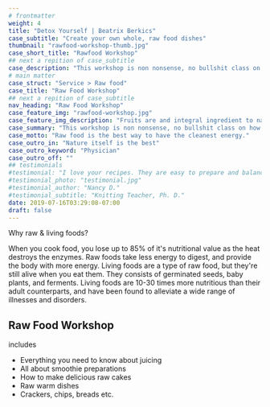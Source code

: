 ```yaml
---
# frontmatter
weight: 4
title: "Detox Yourself | Beatrix Berkics"
case_subtitle: "Create your own whole, raw food dishes"
thumbnail: "rawfood-workshop-thumb.jpg"
case_short_title: "Rawfood Workshop" 
## next a repition of case_subtitle
case_description: "This workshop is non nonsense, no bullshit class on how to create easy and fast raw food dishes with ease. The recipes are live proven. They consist of local infredients or are adapted to what nature offers in your area. All of the recipes can be integrated easily into a busy daily schedule."
# main matter
case_struct: "Service > Raw food"
case_title: "Raw Food Workshop"
## next a repition of case_subtitle
nav_heading: "Raw Food Workshop"
case_feature_img: "rawfood-workshop.jpg"
case_feature_img_description: "Fruits are and integral ingredient to natures kitchen"
case_summary: "This workshop is non nonsense, no bullshit class on how to create easy and fast raw food dishes with ease. The recipes are live proven. They consist of local infredients or are adapted to what nature offers in your area. All of the recipes can be integrated easily into a busy daily schedule."
case_motto: "Raw food is the best way to have the cleanest energy." 
case_outro_in: "Nature itself is the best"
case_outro_keyword: "Physician"
case_outro_off: ""
## testimonials
#testimonial: "I love your recipes. They are easy to prepare and balanced with good nutrition. I feel great and I sleep so well. I have lost 3 pounds without effort. This was the jumpstart I needed and the community to keep me accountable and connected. " 
#testimonial_photo: "testimonial.jpg"
#testimonial_author: "Nancy D."
#testimonial_subtitle: "Knitting Teacher, Ph. D."
date: 2019-07-16T03:29:08-07:00
draft: false
---
```


Why raw & living foods?

When you cook food, you lose up to 85% of it's nutritional value as the heat destroys the enzymes. Raw foods take less energy to digest, and provide the body with more energy. Living foods are a type of raw food, but they're still alive when you eat them. They consists of germinated seeds, baby plants, and ferments. Living foods are 10-30 times more nutritious than their adult counterparts, and have been found to alleviate a wide range of illnesses and disorders.

## Raw Food Workshop 

includes

- Everything you need to know about juicing
- All about smoothie preparations
- How to make delicious raw cakes
- Raw warm dishes
- Crackers, chips, breads etc.